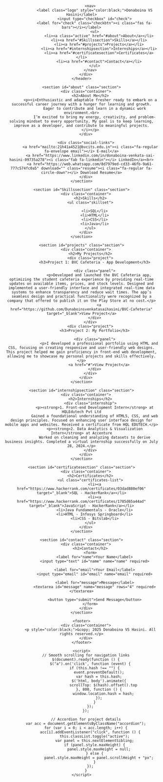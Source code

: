 



<html lang="en">

<head>
    <meta charset="UTF-8">
    <meta name="viewport" content="width=device-width, initial-scale=1.0">
    <title>My Portfolio</title>
    <link rel="stylesheet" href="styles.css">

</head>

<body>
    <header>
        <div class="container">
            
            <nav>
                <label class="logo" style="color:black;">Donaboina VS Hasini</label>
                <input type="checkbox" id="check">
                <label for="check" class="checkbtn"><i class="fas fa-bars"></i></label>
                <ul>
                    <li><a class="active" href="#about">About</a></li>
                    <li><a href="#Skillssection">Skills</a></li>
                    <li><a href="#projects">Projects</a></li>
                    <li><a href="#internshipsection">Internships</a></li>
                    <li><a href="#certificatesection">Certificates</a></li>
                    <li><a href="#contact">Contact</a></li>
                </ul>
            </nav>
        </div>
    </header>

    <section id="about" class="section">
        <div class="container">
            <h2>About Me</h2>
            <p><i>Enthusiastic and adaptable fresher ready to embark on a successful career journey with a hunger for learning and growth.
                Eager to contribute and learn in a dynamic work environment.<br>
                I’m excited to bring my energy, creativity, and problem-solving mindset to every opportunity. My goal is to keep learning, improve as a developer, and contribute to meaningful projects.
            </i></p>
        </div>

        <div class="social-links">
            <a href="mailto:21h41a4521@bvcits.edu.in"><i class="fa-regular fa-envelope email"></i> E-mail</a>
            <a href="https://www.linkedin.com/in/donaboina-venkata-sai-hasini-09735a278"><i class="fab fa-linkedin"></i> LinkedIn</a><br>
            <a href="https://web.whatsapp.com/8d7979ed-cd33-46fb-9a61-777c574fc0a5" download="" class="resume"><i class="fa-regular fa-circle-down"></i> Download Resume</a>
        </div>
    </section>

    <section id="Skillssection" class="section">
        <div class="container">
            <h2>Skills</h2>
            <ul class="skillset">

                <li>SQL</li>
                <li>HTML</li>
                <li>CSS</li>
                <li>Java</li>
            </ul>
        </div>
    </section>

    <section id="projects" class="section">
        <div class="container">
            <h2>My Projects</h2>
            <div class="project">
                <h3>Project 1: BVC Cafeteria - App Development</h3>
                
                <div class="panel">
                    <p>Developed and launched the BVC Cafeteria app, optimizing the student cafeteria experience by providing real-time updates on available items, prices, and stock levels. Designed and implemented a user-friendly interface and integrated real-time data systems to enhance transparency and reduce wait times. The app’s seamless design and practical functionality were recognized by a company that offered to publish it on the Play Store at no cost.</p>
                    <a href="https://github.com/Dunaboinsvenkatasaihasini/BVC-Cafeteria" target="_blank">View Project</a>
                </div>
            </div>
            <div class="project">
                <h3>Project 2: My Portfolio</h3>

                <div class="panel">
                    <p>I developed a professional portfolio using HTML and CSS, focusing on creating responsive and user-friendly web designs. This project helped me gain proficiency in front-end web development, allowing me to showcase my personal projects and skills effectively.</p>
                    <a href="#">View Project</a>
                </div>
            </div>
        </div>
    </section>

    <section id="internshipsection" class="section">
        <div class="container">
            <h2>Internships</h2>
            <div class="internship">
                <p><strong>1. Front-end Development Intern</strong> at HQLEdutech Pvt Ltd
                Gained a foundational understanding of HTML5, CSS, and web design principles. Focused on enhancing user interface design for mobile apps and websites. Received a certificate from HQL EDUTECH.</p>
                <p><strong>2. Data Analytics & Visualization Intern</strong> at Accenture
                Worked on cleaning and analyzing datasets to derive business insights. Completed a virtual internship successfully on July 28, 2024.</p>
            </div>
        </div>
    </section>

    <section id="certificatesection" class="section">
        <div class="container">
            <h2>Certificates</h2>
            <ul class="certificates-list">
                <li><a href="https://www.hackerrank.com/certificates/03dad880ef06" target="_blank">SQL - HackerRank</a></li>
                <li><a href="https://www.hackerrank.com/certificates/1785d65a44ad" target="_blank">JavaScript - HackerRank</a></li>
                <li>Java Fundamentals - Oracle</li>
                <li>HTML - Infosys Springboard</li>
                <li>CSS - Bitslab</li>
            </ul>
        </div>
    </section>

    <section id="contact" class="section">
        <div class="container">
            <h2>Contact</h2>
            <form>
                <label for="name">Your Name</label>
                <input type="text" id="name" name="name" required>

                <label for="email">Your Email</label>
                <input type="email" id="email" name="email" required>

                <label for="message">Message</label>
                <textarea id="message" name="message" rows="4" required></textarea>

                <button type="submit">Send Message</button>
            </form>
        </div>
    </section>

    <footer>
        <div class="container">
            <p style="color:black;">&copy; 2025 Donaboina VS Hasini. All rights reserved.</p>
        </div>
    </footer>

    <script>
        // Smooth scrolling for navigation links
        $(document).ready(function () {
            $("a").on('click', function (event) {
                if (this.hash !== "") {
                    event.preventDefault();
                    var hash = this.hash;
                    $('html, body').animate({
                        scrollTop: $(hash).offset().top
                    }, 800, function () {
                        window.location.hash = hash;
                    });
                }
            });
        });

        // Accordion for project details
        var acc = document.getElementsByClassName("accordion");
        for (var i = 0; i < acc.length; i++) {
            acc[i].addEventListener("click", function () {
                this.classList.toggle("active");
                var panel = this.nextElementSibling;
                if (panel.style.maxHeight) {
                    panel.style.maxHeight = null;
                } else {
                    panel.style.maxHeight = panel.scrollHeight + "px";
                }
            });
        }
    </script>
</body>
</html>







